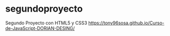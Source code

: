 # segundoproyecto
Segundo Proyecto con HTML5 y CSS3
https://tony96sosa.github.io/Curso-de-JavaScript-DORIAN-DESING/
